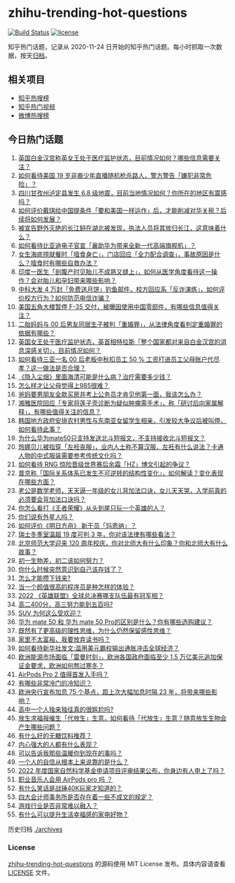 # zhihu-trending-hot-questions

[![Build Status](https://github.com/justjavac/zhihu-trending-hot-questions/workflows/ci/badge.svg?branch=master)](https://github.com/justjavac/zhihu-trending-hot-questions/actions)
[![license](https://img.shields.io/github/license/justjavac/zhihu-trending-hot-questions)](https://github.com/justjavac/zhihu-trending-hot-questions/blob/master/LICENSE)

知乎热门话题，记录从 2020-11-24 日开始的知乎热门话题。每小时抓取一次数据，按天[归档](./archives)。

## 相关项目

- [知乎热搜榜](https://github.com/justjavac/zhihu-trending-top-search)
- [知乎热门视频](https://github.com/justjavac/zhihu-trending-hot-video)
- [微博热搜榜](https://github.com/justjavac/weibo-trending-hot-search)

## 今日热门话题

<!-- BEGIN -->
<!-- 最后更新时间 Fri Sep 09 2022 01:30:49 GMT+0800 (China Standard Time) -->

1. [英国白金汉宫称英女王处于医疗监护状态，目前情况如何？哪些信息需要关注？](https://www.zhihu.com/question/552485928)
1. [如何看待美国 19 岁非裔少年直播随机枪杀路人，警方警告「嫌犯非常危险」？](https://www.zhihu.com/question/552394157)
1. [四川甘孜州泸定县发生 6.8 级地震，目前当地情况如何？你所在的地区有震感吗？](https://www.zhihu.com/question/551889682)
1. [如何评价戴琪给中国提条件「要和美国一样运作」后，才能削减对华关税？后续将如何发展？](https://www.zhihu.com/question/552440564)
1. [被宣告野外灭绝的长江鲟在湖北被发现，执法人员将其放归长江，这意味着什么？](https://www.zhihu.com/question/552437981)
1. [如何看待比亚迪电子官宣「襄助华为带来全新一代高端旗舰机」？](https://www.zhihu.com/question/552325026)
1. [女生海底捞就餐时「噎食身亡」，门店回应「全力配合调查」，事故原因是什么？噎食时有哪些自救办法？](https://www.zhihu.com/question/552448534)
1. [印度一医生「剖腹产时见胎儿不成熟又缝上」，如何从医学角度看待这一操作？会对胎儿和孕妇带来哪些影响？](https://www.zhihu.com/question/552306412)
1. [中科大发 4 万封「免费送月饼」钓鱼邮件，校方回应系「反诈演练」，如何评价校方行为？如何防范电信诈骗？](https://www.zhihu.com/question/552415913)
1. [美国五角大楼暂停 F-35 交付，被曝因使用中国零部件，有哪些信息值得关注？](https://www.zhihu.com/question/552401716)
1. [二胎妈妈与 00 后男友同居生子被判「重婚罪」，从法律角度看判定重婚罪的依据有哪些？](https://www.zhihu.com/question/552207693)
1. [英国女王处于医疗监护状态，英首相特拉斯「整个国家都对来自白金汉宫的消息深感关切」，目前情况如何？](https://www.zhihu.com/question/552485953)
1. [如何看待三亚一名 00 后老板中秋扣员工 50 % 工资打进员工父母账户代尽孝？这一做法是否合理？](https://www.zhihu.com/question/552294271)
1. [《隐入尘烟》里面海清可能是什么病？治疗需要多少钱？](https://www.zhihu.com/question/544655159)
1. [怎么样才让父母觉得上985很难？](https://www.zhihu.com/question/542558092)
1. [爸妈要男朋友全款买房并考上公务员才肯见他第一面，我该怎么办？](https://www.zhihu.com/question/550231926)
1. [湘雅医院回应「专家将莲子壳诊断为疑似肿瘤需手术」，称「研讨后向家属解释」，有哪些值得关注的信息？](https://www.zhihu.com/question/552475826)
1. [韩国地方政府安排农村男性与东南亚女留学生相亲，引发较大争议后被叫停，如何看待此事？](https://www.zhihu.com/question/552490719)
1. [为什么华为mate50只支持发送北斗短报文，不支持接收北斗短报文？](https://www.zhihu.com/question/552122114)
1. [玲娜贝儿被指穿「左衽丧服」，业内人士称不算汉服，左衽有什么说法？卡通人物的中式服装需要参考传统文化吗？](https://www.zhihu.com/question/552385059)
1. [如何看待 RNG 惊险晋级世界赛后余霜「HZ」博文引起的争议？](https://www.zhihu.com/question/552021657)
1. [普京称「国际关系体系已发生不可逆转的结构性变化」，如何解读？变化表现在哪些方面？](https://www.zhihu.com/question/552367732)
1. [老公是数学老师，天天逼一年级的女儿背加法口诀，女儿天天哭，入学前真的必须要会背加法口诀吗？](https://www.zhihu.com/question/552056435)
1. [你怎么看打《王者荣耀》从头到尾只玩一个英雄的人？](https://www.zhihu.com/question/299758752)
1. [你们说有外星人吗？](https://www.zhihu.com/question/451698868)
1. [如何评价《明日方舟》 新干员「玛恩纳」？](https://www.zhihu.com/question/551921328)
1. [瑞士冬季室温超 19 度可判 3 年，你对该法律有哪些看法？](https://www.zhihu.com/question/552300295)
1. [北京师范大学迎来 120 周年校庆，你对北师大有什么印象？你和北师大有什么故事？](https://www.zhihu.com/question/552215452)
1. [初一生物差，初二该如何努力？](https://www.zhihu.com/question/552434541)
1. [你什么时候突然意识到自己该存钱了？](https://www.zhihu.com/question/336125165)
1. [怎么才能攒下钱来?](https://www.zhihu.com/question/548528571)
1. [当一个颜值很高的程序员是种怎样的体验？](https://www.zhihu.com/question/37787176)
1. [2022 《英雄联盟》全球总决赛哪支队伍最有冠军相？](https://www.zhihu.com/question/551917862)
1. [高二400分，高三努力能到五百吗?](https://www.zhihu.com/question/543268717)
1. [SUV 为何这么受欢迎？](https://www.zhihu.com/question/23946804)
1. [华为 mate 50 和 华为 mate 50 Pro的区别是什么？你有哪些选购建议？](https://www.zhihu.com/question/552053906)
1. [既然有了更高级的理性思维，为什么仍然保留感性思维？](https://www.zhihu.com/question/551797595)
1. [家里不太富裕，我要放弃读书吗？](https://www.zhihu.com/question/552341175)
1. [如何看待新华社发文:滥用美元霸权输出通胀冲击全球经济？](https://www.zhihu.com/question/552275981)
1. [欧洲能源市场面临「雷曼时刻」，欧洲各国政府面临至少 1.5 万亿美元追加保证金要求，欧洲如何熬过寒冬？](https://www.zhihu.com/question/552280715)
1. [AirPods Pro 2 值得首发入手吗？](https://www.zhihu.com/question/551666127)
1. [有哪些非常冷门的冷知识？](https://www.zhihu.com/question/286733591)
1. [欧洲央行宣布加息 75 个基点，距上次大幅加息时隔 23 年，将带来哪些影响？](https://www.zhihu.com/question/552488339)
1. [高中一个人独来独往真的很尴尬吗?](https://www.zhihu.com/question/551723165)
1. [放生求福报催生「代放生」生意，如何看待「代放生」生意？随意放生生物会产生哪些问题？](https://www.zhihu.com/question/552438770)
1. [有什么好的无糖饮料推荐？](https://www.zhihu.com/question/326609265)
1. [内心强大的人都有什么表现？](https://www.zhihu.com/question/355778275)
1. [可以告诉我那些温暖你到现在的事吗？](https://www.zhihu.com/question/552404523)
1. [一个人的自信从根本上来说靠的是什么？](https://www.zhihu.com/question/491729132)
1. [2022 年度国家自然科学基金申请项目评审结果公布，你身边有人申上了吗？](https://www.zhihu.com/question/552377819)
1. [职业音乐人会用 AirPods pro 吗 ？](https://www.zhihu.com/question/552404441)
1. [有什么笑话是战锤40K玩家才知道的？](https://www.zhihu.com/question/267298174)
1. [四大会计师事务所是否存在着一些不成文的规定？](https://www.zhihu.com/question/60507063)
1. [游戏行业是否非常难以融入？](https://www.zhihu.com/question/551441795)
1. [有什么可以提升生活幸福感的家电好物？](https://www.zhihu.com/question/512807950)

<!-- END -->

历史归档 [./archives](./archives)

### License

[zhihu-trending-hot-questions](https://github.com/justjavac/zhihu-trending-hot-questions)
的源码使用 MIT License 发布。具体内容请查看 [LICENSE](./LICENSE) 文件。
